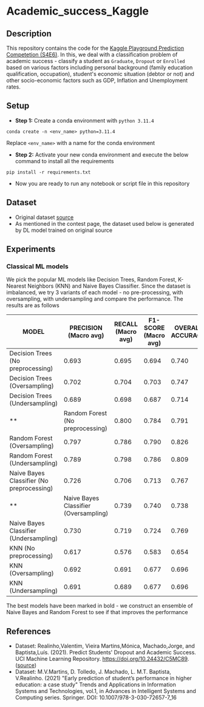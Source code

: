# Academic_success_Kaggle

## Description

This repository contains the code for the [Kaggle Playground Prediction Competetion (S4E6)](https://www.kaggle.com/competitions/playground-series-s4e6/data). In this, we deal with a classification problem of academic success - classify a student as `Graduate`, `Dropout` or `Enrolled` based on various factors including personal background (family education qualification, occupation), student's economic situation (debtor or not) and other socio-economic factors such as GDP, Inflation and Unemployment rates.

## Setup

- **Step 1:** Create a conda environment with `python 3.11.4`

```
conda create -n <env_name> python=3.11.4
```
Replace `<env_name>` with a name for the conda environment

- **Step 2:** Activate your new conda environment and execute the below command to install all the requirements

```
pip install -r requirements.txt
```

- Now you are ready to run any notebook or script file in this repository

## Dataset
- Original dataset [source](https://archive.ics.uci.edu/dataset/697/predict+students+dropout+and+academic+success)
- As mentioned in the contest page, the dataset used below is generated by DL model trained on original source

## Experiments

### Classical ML models

We pick the popular ML models like Decision Trees, Random Forest, K-Nearest Neighbors (KNN) and Naive Bayes Classifier. Since the dataset is imbalanced, we try 3 variants of each model - no pre-processing, with oversampling, with undersampling and compare the performance. The results are as follows

| MODEL | PRECISION (Macro avg) | RECALL (Macro avg) | F1-SCORE (Macro avg) | OVERALL ACCURACY | TRAINING TIME (in seconds) |
| ---- | ---- | ---- | ---- | ---- | ---- |
| Decision Trees (No preprocessing) | 0.693 | 0.695 | 0.694 | 0.740 | 1.073 |
| Decision Trees (Oversampling) | 0.702 | 0.704 | 0.703 | 0.747 | 6.156 |
| Decision Trees (Undersampling) | 0.689 | 0.698 | 0.687 | 0.714 | 1.554 |
**| Random Forest (No preprocessing) | 0.800 | 0.784 | 0.791 | 0.829 | 103.134 |**
| Random Forest (Oversampling) | 0.797 | 0.786 | 0.790 | 0.826 | 316.340 |
| Random Forest (Undersampling) | 0.789 | 0.798 | 0.786 | 0.809 | 74.577 |
| Naive Bayes Classifier (No preprocessing) | 0.726 | 0.706 | 0.713 | 0.767 | 0.153 |
**| Naive Bayes Classifier (Oversampling) | 0.739 | 0.740 | 0.738 | 0.774 | 0.164 |**
| Naive Bayes Classifier (Undersampling) | 0.730 | 0.719 | 0.724 | 0.769 | 0.072 |
| KNN (No preprocessing) | 0.617 | 0.576 | 0.583 | 0.654 | 0.015 |
| KNN (Oversampling) | 0.692 | 0.691 | 0.677 | 0.696 | 0.020 |
| KNN (Undersampling) | 0.691 | 0.689 | 0.677 | 0.696 | 0.008 |

The best models have been marked in bold - we construct an ensemble of Naive Bayes and Random Forest to see if that improves the performance 

## References
- Dataset: Realinho,Valentim, Vieira Martins,Mónica, Machado,Jorge, and Baptista,Luís. (2021). Predict Students' Dropout and Academic Success. UCI Machine Learning Repository. https://doi.org/10.24432/C5MC89. ([source](https://archive.ics.uci.edu/dataset/697/predict+students+dropout+and+academic+success))
- Dataset: M.V.Martins, D. Tolledo, J. Machado, L. M.T. Baptista, V.Realinho. (2021) "Early prediction of student’s performance in higher education: a case study" Trends and Applications in Information Systems and Technologies, vol.1, in Advances in Intelligent Systems and Computing series. Springer. DOI: 10.1007/978-3-030-72657-7_16